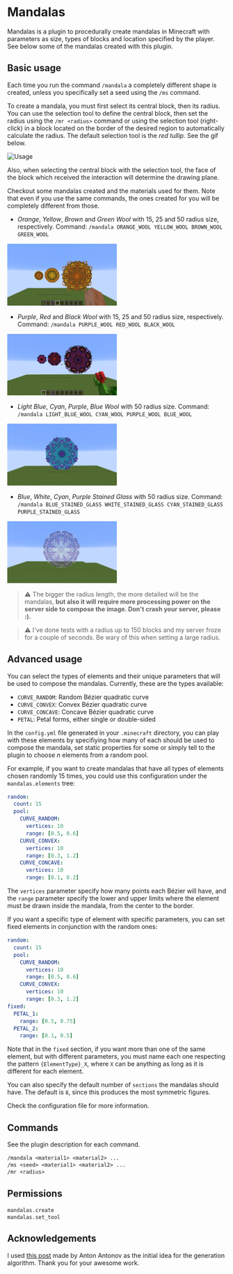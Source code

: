 # Mandalas

Mandalas is a plugin to procedurally create mandalas in Minecraft with parameters as size, types of blocks and location specified by the player. See below some of the mandalas created with this plugin.

## Basic usage

Each time you run the command `/mandala` a completely different shape is created, unless you specifically set a seed using the `/ms` command. 

To create a mandala, you must first select its central block, then its radius. You can use the selection tool to define the central block, then set the radius using the `/mr <radius>` command or using the selection tool (right-click) in a block located on the border of the desired region to automatically calculate the radius. The default selection tool is the *red tullip*. See the gif below.

![Usage](demo/demo_usage1.gif)

Also, when selecting the central block with the selection tool, the face of the block which received the interaction will determine the drawing plane.

Checkout some mandalas created and the materials used for them. Note that even if you use the same commands, the ones created for you will be completely different from those.

- *Orange*, *Yellow*, *Brown* and *Green Wool* with 15, 25 and 50 radius size, respectively. Command: `/mandala ORANGE_WOOL YELLOW_WOOL BROWN_WOOL GREEN_WOOL`

<img src="demo/img1.png" width="50%">

- *Purple*, *Red* and *Black Wool* with 15, 25 and 50 radius size, respectively. Command: `/mandala PURPLE_WOOL RED_WOOL BLACK_WOOL`

<img src="demo/img2.png" width="50%">

- *Light Blue*, *Cyan*, *Purple*, *Blue Wool* with 50 radius size. Command: `/mandala LIGHT_BLUE_WOOL CYAN_WOOL PURPLE_WOOL BLUE_WOOL`

<img src="demo/img3.png" width="50%">

- *Blue*, *White*, *Cyan*, *Purple Stained Glass* with 50 radius size. Command: `/mandala BLUE_STAINED_GLASS WHITE_STAINED_GLASS CYAN_STAINED_GLASS PURPLE_STAINED_GLASS`

<img src="demo/img4.png" width="50%">

> :warning: The bigger the radius length, the more detailed will be the mandalas, **but also it will require more processing power on the server side to compose the image. Don't crash your server, please :).**


> :warning: I've done tests with a radius up to 150 blocks and my server froze for a couple of seconds. Be wary of this when setting a large radius.

## Advanced usage

You can select the types of elements and their unique parameters that will be used to compose the mandalas. Currently, these are the types available:

- `CURVE_RANDOM`: Random Bézier quadratic curve
- `CURVE_CONVEX`: Convex Bézier quadratic curve
- `CURVE_CONCAVE`: Concave Bézier quadratic curve
- `PETAL`: Petal forms, either single or double-sided

In the `config.yml` file generated in your `.minecraft` directory, you can play with these elements by specifiying how many of each should be used to compose the mandala, set static properties for some or simply tell to the plugin to choose *n* elements from a random pool.

For example, if you want to create mandalas that have all types of elements chosen randomly 15 times, you could use this configuration under the `mandalas.elements` tree:

```yaml
random:
  count: 15
  pool:
    CURVE_RANDOM:
      vertices: 10
      range: [0.5, 0.6]
    CURVE_CONVEX:
      vertices: 10
      range: [0.3, 1.2]
    CURVE_CONCAVE:
      vertices: 10
      range: [0.1, 0.2]
```

The `vertices` parameter specify how many points each Bézier will have, and the `range` parameter specify the lower and upper limits where the element must be drawn inside the mandala, from the center to the border.

If you want a specific type of element with specific parameters, you can set fixed elements in conjunction with the random ones:

```yaml
random:
  count: 15
  pool:
    CURVE_RANDOM:
      vertices: 10
      range: [0.5, 0.6]
    CURVE_CONVEX:
      vertices: 10
      range: [0.3, 1.2]
fixed: 
  PETAL_1: 
    range: [0.5, 0.75]
  PETAL_2: 
    range: [0.1, 0.5]
```

Note that in the `fixed` section, if you want more than one of the same element, but with different parameters, you must name each one respecting the pattern `{ElementType}_X`, where `X` can be anything as long as it is different for each element.

You can also specify the default number of `sections` the mandalas should have. The default is `8`, since this produces the most symmetric figures.

Check the configuration file for more information.

## Commands

See the plugin description for each command.

```
/mandala <material1> <material2> ...
/ms <seed> <material1> <material2> ...
/mr <radius>
```

## Permissions

```
mandalas.create
mandalas.set_tool
```

## Acknowledgements

I used [this post](https://mathematica.stackexchange.com/a/136986) made by Anton Antonov as the initial idea for the generation algorithm. Thank you for your awesome work.
